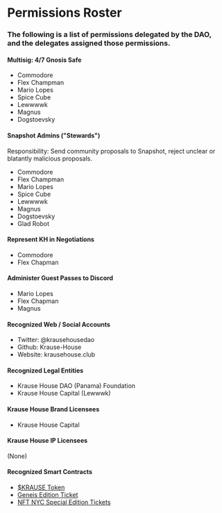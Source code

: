 # Permissions Roster
### The following is a list of permissions delegated by the DAO, and the delegates assigned those permissions.

#### Multisig: 4/7 Gnosis Safe
- Commodore
- Flex Champman
- Mario Lopes
- Spice Cube
- Lewwwwk
- Magnus
- Dogstoevsky

#### Snapshot Admins ("Stewards")
Responsibility: Send community proposals to Snapshot, reject unclear or blatantly malicious proposals.
- Commodore
- Flex Champman
- Mario Lopes
- Spice Cube
- Lewwwwk
- Magnus
- Dogstoevsky
- Glad Robot

#### Represent KH in Negotiations
- Commodore
- Flex Chapman

#### Administer Guest Passes to Discord
- Mario Lopes
- Flex Chapman
- Magnus

#### Recognized Web / Social Accounts
- Twitter: @krausehousedao
- Github: Krause-House
- Website: krausehouse.club

#### Recognized Legal Entities
- Krause House DAO (Panama) Foundation 
- Krause House Capital (Lewwwk)

#### Krause House Brand Licensees
- Krause House Capital

#### Krause House IP Licensees
(None)

#### Recognized Smart Contracts
- [$KRAUSE Token](https://etherscan.io/address/0x9f6f91078a5072a8b54695dafa2374ab3ccd603b)
- [Geneis Edition Ticket]()
- [NFT NYC Special Edition Tickets]()
